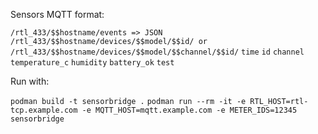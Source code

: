 Sensors MQTT format:

`/rtl_433/$$hostname/events => JSON`
`/rtl_433/$$hostname/devices/$$model/$$id/ or`
`/rtl_433/$$hostname/devices/$$model/$$channel/$$id/`
`time`
`id`
`channel`
`temperature_c`
`humidity`
`battery_ok`
`test`


Run with:

`podman build -t sensorbridge .`
`podman run --rm -it -e RTL_HOST=rtl-tcp.example.com -e MQTT_HOST=mqtt.example.com -e METER_IDS=12345 sensorbridge`
